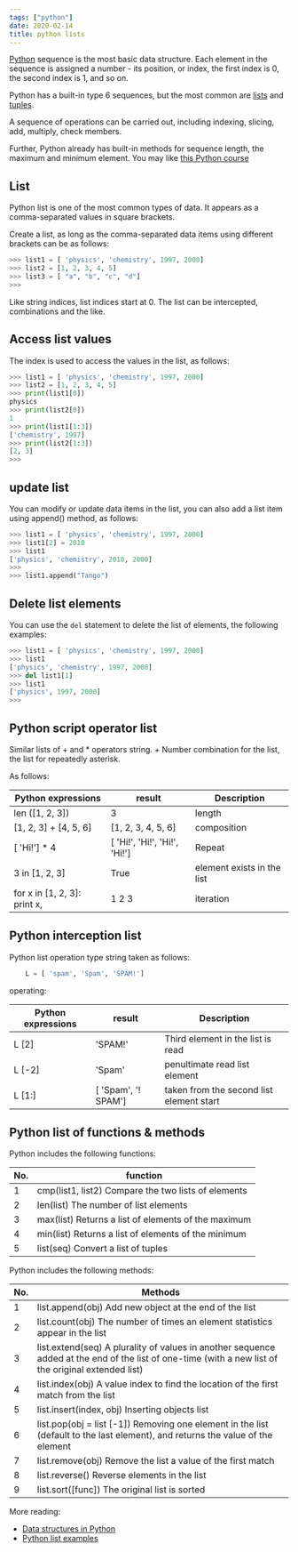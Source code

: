 ```yaml
---
tags: ["python"]
date: 2020-02-14
title: python lists
---
```

[Python](https://python.org) sequence is the most basic data structure. Each element in the sequence is assigned a number - its position, or index, the first index is 0, the second index is 1, and so on.

Python has a built-in type 6 sequences, but the most common are [lists](https://pythonbasics.org/list/) and [tuples](https://pythonprogramminglanguage.com/tuples/).

A sequence of operations can be carried out, including indexing, slicing, add, multiply, check members.

Further, Python already has built-in methods for sequence length, the maximum and minimum element. You may like [this Python course](https://gumroad.com/l/dcsp)

## List

Python list is one of the most common types of data. It appears as a comma-separated values ​​in square brackets.

Create a list, as long as the comma-separated data items using different brackets can be as follows:

```python
>>> list1 = [ 'physics', 'chemistry', 1997, 2000]
>>> list2 = [1, 2, 3, 4, 5]
>>> list3 = [ "a", "b", "c", "d"]
>>> 
```

Like string indices, list indices start at 0. The list can be intercepted, combinations and the like.

## Access list values

The index is used to access the values ​​in the list, as follows:

```python
>>> list1 = [ 'physics', 'chemistry', 1997, 2000]
>>> list2 = [1, 2, 3, 4, 5]
>>> print(list1[0])
physics
>>> print(list2[0])
1
>>> print(list1[1:3])
['chemistry', 1997]
>>> print(list2[1:3])
[2, 3]
>>> 
```

## update list

You can modify or update data items in the list, you can also add a list item using append() method, as follows:

```python
>>> list1 = [ 'physics', 'chemistry', 1997, 2000]
>>> list1[2] = 2010
>>> list1
['physics', 'chemistry', 2010, 2000]
>>> 
>>> list1.append("Tango")
```

## Delete list elements

You can use the `del` statement to delete the list of elements, the following examples:

```python
>>> list1 = [ 'physics', 'chemistry', 1997, 2000]
>>> list1
['physics', 'chemistry', 1997, 2000]
>>> del list1[1]
>>> list1
['physics', 1997, 2000]
>>> 
```

## Python script operator list

Similar lists of + and * operators string. + Number combination for the list, the list for repeatedly asterisk.

As follows:

Python expressions | result | Description
--- | --- | ---
len ([1, 2, 3]) | 3 | length
[1, 2, 3] + [4, 5, 6] | [1, 2, 3, 4, 5, 6] | composition
[ 'Hi!'] * 4 | [ 'Hi!', 'Hi!', 'Hi!', 'Hi!'] | Repeat
3 in [1, 2, 3] | True | element exists in the list
for x in [1, 2, 3]: print x, | 1 2 3 | iteration

## Python interception list

Python list operation type string taken as follows:

```python
    L = [ 'spam', 'Spam', 'SPAM!']
```

operating:

Python expressions | result | Description
--- | --- | ---
L [2] | 'SPAM!' | Third element in the list is read
L [-2] | 'Spam' | penultimate read list element
L [1:] | [ 'Spam', '! SPAM'] | taken from the second list element start

## Python list of functions & methods

Python includes the following functions:

No. | function
--- | ---
1 | cmp(list1, list2) Compare the two lists of elements
2 | len(list) The number of list elements
3 | max(list) Returns a list of elements of the maximum
4 | min(list) Returns a list of elements of the minimum
5 | list(seq) Convert a list of tuples

Python includes the following methods:

No. | Methods
--- | ---
1 | list.append(obj) Add new object at the end of the list
2 | list.count(obj) The number of times an element statistics appear in the list
3 | list.extend(seq) A plurality of values ​​in another sequence added at the end of the list of one-time (with a new list of the original extended list)
4 | list.index(obj) A value index to find the location of the first match from the list
5 | list.insert(index, obj) Inserting objects list
6 | list.pop(obj = list [-1]) Removing one element in the list (default to the last element), and returns the value of the element
7 | list.remove(obj) Remove the list a value of the first match
8 | list.reverse()  Reverse elements in the list
9 | list.sort([func]) The original list is sorted

More reading:
* [Data structures in Python](https://docs.python.org/3/tutorial/datastructures.html)
* [Python list examples](https://pythonbasics.org/list/)

